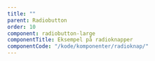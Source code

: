 ```yaml
---
title: ""
parent: Radiobutton
order: 10
component: radiobutton-large
componentTitle: Eksempel på radioknapper
componentCode: "/kode/komponenter/radioknap/"
---
```

